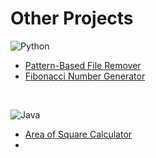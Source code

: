 # Other Projects

![Python](https://img.shields.io/badge/python-3670A0?style=for-the-badge&logo=python&logoColor=ffdd54)
- [Pattern-Based File Remover](https://github.com/m3mentomor1/Pattern-Based-File-Remover)
- [Fibonacci Number Generator](https://github.com/m3mentomor1/Fibonacci_Number_Generator)

<br>

![Java](https://img.shields.io/badge/java-%23ED8B00.svg?style=for-the-badge&logo=openjdk&logoColor=white)
- [Area of Square Calculator](https://github.com/m3mentomor1/Area_of_Square_Calculator)
- 
